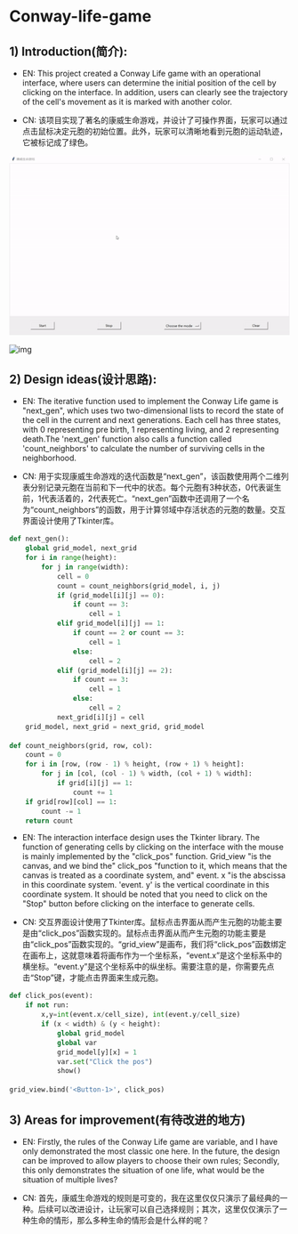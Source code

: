 # Conway-life-game

## 1) Introduction(简介):

- EN: This project created a Conway Life game with an operational interface, where users can determine the initial position of the cell by clicking on the interface. In addition, users can clearly see the trajectory of the cell's movement as it is marked with another color.

- CN: 该项目实现了著名的康威生命游戏，并设计了可操作界面，玩家可以通过点击鼠标决定元胞的初始位置。此外，玩家可以清晰地看到元胞的运动轨迹，它被标记成了绿色。

![img](ezgif.com-video-to-gif2.gif)

![img](ezgif.com-video-to-gif.gif)

## 2) Design ideas(设计思路):

- EN: The iterative function used to implement the Conway Life game is "next_gen", which uses two two-dimensional lists to record the state of the cell in the current and next generations. Each cell has three states, with 0 representing pre birth, 1 representing living, and 2 representing death.The 'next_gen' function also calls a function called 'count_neighbors' to calculate the number of surviving cells in the neighborhood.

- CN: 用于实现康威生命游戏的迭代函数是“next_gen”，该函数使用两个二维列表分别记录元胞在当前和下一代中的状态。每个元胞有3种状态，0代表诞生前，1代表活着的，2代表死亡。“next_gen”函数中还调用了一个名为“count_neighbors”的函数，用于计算邻域中存活状态的元胞的数量。交互界面设计使用了Tkinter库。

```python
def next_gen():
    global grid_model, next_grid
    for i in range(height):
        for j in range(width):
            cell = 0
            count = count_neighbors(grid_model, i, j)
            if (grid_model[i][j] == 0):
                if count == 3:
                    cell = 1
            elif grid_model[i][j] == 1:
                if count == 2 or count == 3:
                    cell = 1
                else:
                    cell = 2
            elif (grid_model[i][j] == 2):
                if count == 3:
                    cell = 1
                else:
                    cell = 2
            next_grid[i][j] = cell
    grid_model, next_grid = next_grid, grid_model

def count_neighbors(grid, row, col):
    count = 0
    for i in [row, (row - 1) % height, (row + 1) % height]:
        for j in [col, (col - 1) % width, (col + 1) % width]:
            if grid[i][j] == 1:
                count += 1
    if grid[row][col] == 1:
        count -= 1
    return count

```

- EN: The interaction interface design uses the Tkinter library. The function of generating cells by clicking on the interface with the mouse is mainly implemented by the "click_pos" function. Grid_view "is the canvas, and we bind the" click_pos "function to it, which means that the canvas is treated as a coordinate system, and" event. x "is the abscissa in this coordinate system. 'event. y' is the vertical coordinate in this coordinate system. It should be noted that you need to click on the "Stop" button before clicking on the interface to generate cells.

- CN: 交互界面设计使用了Tkinter库。鼠标点击界面从而产生元胞的功能主要是由“click_pos”函数实现的。鼠标点击界面从而产生元胞的功能主要是由“click_pos”函数实现的。“grid_view”是画布，我们将“click_pos”函数绑定在画布上，这就意味着将画布作为一个坐标系，“event.x”是这个坐标系中的横坐标。“event.y”是这个坐标系中的纵坐标。需要注意的是，你需要先点击“Stop”键，才能点击界面来生成元胞。

```python
def click_pos(event):
    if not run:
        x,y=int(event.x/cell_size), int(event.y/cell_size)
        if (x < width) & (y < height):
            global grid_model
            global var
            grid_model[y][x] = 1
            var.set("Click the pos")
            show()

grid_view.bind('<Button-1>', click_pos)

```

## 3) Areas for improvement(有待改进的地方)

- EN: Firstly, the rules of the Conway Life game are variable, and I have only demonstrated the most classic one here. In the future, the design can be improved to allow players to choose their own rules; Secondly, this only demonstrates the situation of one life, what would be the situation of multiple lives?

- CN: 首先，康威生命游戏的规则是可变的，我在这里仅仅只演示了最经典的一种。后续可以改进设计，让玩家可以自己选择规则；其次，这里仅仅演示了一种生命的情形，那么多种生命的情形会是什么样的呢？
